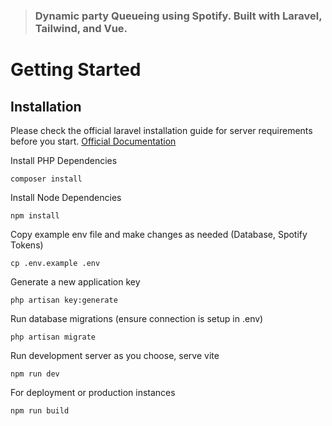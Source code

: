 > ### Dynamic party Queueing using Spotify. Built with Laravel, Tailwind, and Vue.

# Getting Started
## Installation
Please check the official laravel installation guide for server requirements before you start. [Official Documentation](https://laravel.com/docs/10.x/installation)

Install PHP Dependencies
```
composer install
```

Install Node Dependencies
```
npm install
```

Copy example env file and make changes as needed (Database, Spotify Tokens)
```
cp .env.example .env
```

Generate a new application key
```
php artisan key:generate
```

Run database migrations (ensure connection is setup in .env)
```
php artisan migrate
```

Run development server as you choose, serve vite
```
npm run dev
```

For deployment or production instances
```
npm run build
```